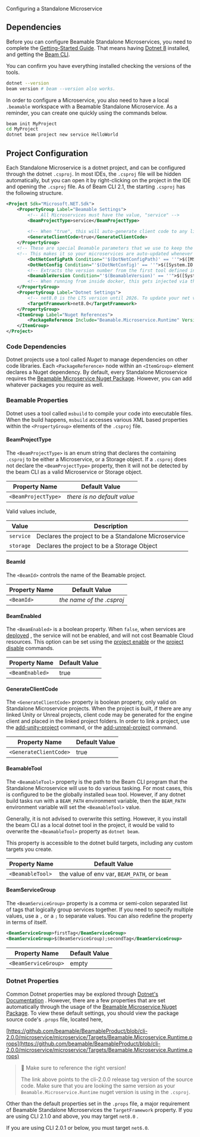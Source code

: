 Configuring a Standalone Microservice

## Dependencies

Before you can configure Beamable Standalone Microservices, you need to complete the [Getting-Started Guide](doc:cli-guide-getting-started). That means having [Dotnet 8](https://dotnet.microsoft.com/en-us/download/dotnet/8.0) installed, and getting the  [Beam CLI](https://www.nuget.org/packages/Beamable.Tools). 

You can confirm you have everything installed checking the versions of the tools.
```sh
dotnet --version
beam version # beam --version also works.
```

In order to configure a Microservice, you also need to have a local `.beamable` workspace with a Beamable Standalone Microservice. As a reminder, you can create one quickly using the commands below.
```sh
beam init MyProject
cd MyProject
dotnet beam project new service HelloWorld
```

## Project Configuration 

Each Standalone Microservice is a dotnet project, and can be configured through the dotnet `.csproj`. In most IDEs, the `.csproj` file will be hidden automatically, but you can open it by right-clicking on the project in the IDE and opening the `.csproj` file. As of Beam CLI 2.1, the starting `.csproj` has the following structure. 

```xml
<Project Sdk="Microsoft.NET.Sdk">  
    <PropertyGroup Label="Beamable Settings">  
        <!-- All Microservices must have the value, "service" -->  
        <BeamProjectType>service</BeamProjectType>  
  
        <!-- When "true", this will auto-generate client code to any linked unity projects -->  
        <GenerateClientCode>true</GenerateClientCode>  
    </PropertyGroup>  
    <!-- These are special Beamable parameters that we use to keep the beamable packages in-sync to the CLI version your project is using. -->  
    <!-- This makes it so your microservices are auto-updated whenever you update the CLI installed in your project. -->    <PropertyGroup Label="Beamable Version" Condition="$(DOTNET_RUNNING_IN_CONTAINER)!=true">  
        <DotNetConfigPath Condition="'$(DotNetConfigPath)' == ''">$([MSBuild]::GetDirectoryNameOfFileAbove("$(MSBuildProjectDirectory)/..", ".config/dotnet-tools.json"))</DotNetConfigPath>  
        <DotNetConfig Condition="'$(DotNetConfig)' == ''">$([System.IO.File]::ReadAllText("$(DotNetConfigPath)/.config/dotnet-tools.json"))</DotNetConfig>  
        <!-- Extracts the version number from the first tool defined in 'dotnet-tools.json' that starts with "beamable". -->  
        <BeamableVersion Condition="'$(BeamableVersion)' == ''">$([System.Text.RegularExpressions.Regex]::Match("$(DotNetConfig)", "beamable.*?\"([0-9]+\.[0-9]+\.[0-9]+.*?)\",", RegexOptions.Singleline | RegexOptions.IgnorePatternWhitespace).Groups[1].Value)</BeamableVersion>  
        <!-- When running from inside docker, this gets injected via the Dockerfile at build-time. -->  
    </PropertyGroup>  
    <PropertyGroup Label="Dotnet Settings">  
        <!-- net8.0 is the LTS version until 2026. To update your net version, update the <TargetFramework> when Beamable announces support. -->  
        <TargetFramework>net8.0</TargetFramework>  
    </PropertyGroup>  
    <ItemGroup Label="Nuget References">  
        <PackageReference Include="Beamable.Microservice.Runtime" Version="$(BeamableVersion)" />  
    </ItemGroup>  
</Project>
```

### Code Dependencies

Dotnet projects use a tool called _Nuget_ to manage dependencies on other code libraries. Each `<PackageReference>` node within an `<ItemGroup>` element declares a Nuget dependency. By default, every Standalone Microservice requires the [Beamable Microservice Nuget Package](https://www.nuget.org/packages/Beamable.Microservice.Runtime). However, you can add whatever packages you require as well. 


### Beamable Properties

Dotnet uses a tool called `msbuild` to compile your code into executable files. When the build happens, `msbuild` accesses various XML based properties within the `<PropertyGroup>` elements of the `.csproj` file. 

#### BeamProjectType

The `<BeamProjectType>` is an enum string that declares the containing `.csproj` to be either a Microservice, or a Storage object. If a `.csproj` does not declare the `<BeamProjectType>` property, then it will not be detected by the beam CLI as a valid Microservice or Storage object. 

| Property Name       | Default Value               |
| ------------------- | --------------------------- |
| `<BeamProjectType>` | _there is no default value_ |

Valid values include, 

| Value     | Description                                          |
| --------- | ---------------------------------------------------- |
| `service` | Declares the project to be a Standalone Microservice |
| `storage` | Declares the project to be a Storage Object          |

#### BeamId

The `<BeamId>` controls the name of the Beamable project. 

| Property Name | Default Value             |
| ------------- | ------------------------- |
| `<BeamId>`    | _the name of the .csproj_ |

#### BeamEnabled

The `<BeamEnabled>` is a boolean property. When `false`, when services are [deployed](doc:cli-guide-microservice-deployment) , the service will not be enabled, and will not cost Beamable Cloud resources.
This option can be set using the [project enable](doc:cli-project-enable) or the [project disable](doc:cli-project-enable) commands.

| Property Name   | Default Value |
| --------------- | ------------- |
| `<BeamEnabled>` | true          |

#### GenerateClientCode 

The `<GenerateClientCode>` property is boolean property, only valid on Standalone Microservice projects. When the project is built, if there are any linked Unity or Unreal projects, client code may be generated for the engine client and placed in the linked project folders. In order to link a project, use the [add-unity-project](doc:cli-add-unity-project) command, or the [add-unreal-project](doc:cli-add-unreal-project) command. 

| Property Name          | Default Value |
| ---------------------- | ------------- |
| `<GenerateClientCode>` | true          |

#### BeamableTool

The `<BeamableTool>` property is the path to the Beam CLI program that the Standalone Microservice will use to do various tasking. For most cases, this is configured to be the globally installed `beam` tool. However, if any dotnet build tasks run with a `BEAM_PATH` environment variable, then the `BEAM_PATH` environment variable will set the `<BeamableTool>` value. 

Generally, it is not advised to overwrite this setting. However, it you install the beam CLI as a local dotnet tool in the project, it would be valid to overwrite the `<BeamableTool>` property as `dotnet beam`. 

This property is accessible to the dotnet build targets, including any custom targets you create. 

| Property Name    | Default Value                                |
| ---------------- | -------------------------------------------- |
| `<BeamableTool>` | the value of env var, `BEAM_PATH`, or `beam` |

#### BeamServiceGroup
The `<BeamServiceGroup>` property is a comma or semi-colon separated list of tags that logically group services together. 
If you need to specify multiple values, use a `,` or a `;` to separate values. You can also redefine the property in terms of itself.

```xml
<BeamServiceGroup>firstTag</BeamServiceGroup>
<BeamServiceGroup>$(BeamServiceGroup);secondTag</BeamServiceGroup>
```

| Property Name        | Default Value |
|----------------------|---------------|
| `<BeamServiceGroup>` | empty         |

### Dotnet Properties

Common Dotnet properties may be explored through [Dotnet's Documentation](https://learn.microsoft.com/en-us/visualstudio/msbuild/common-msbuild-project-properties?view=vs-2022) . However, there are a few properties that are set automatically through the usage of the [Beamable Microservice Nuget Package](https://www.nuget.org/packages/Beamable.Microservice.Runtime). To view these default settings, you should view the package source code's `.props` file, located here, 

[https://github.com/beamable/BeamableProduct/blob/cli-2.0.0/microservice/microservice/Targets/Beamable.Microservice.Runtime.props](https://github.com/beamable/BeamableProduct/blob/cli-2.0.0/microservice/microservice/Targets/Beamable.Microservice.Runtime.props)

> 📘 Make sure to reference the right version!
>
> The link above points to the cli-2.0.0 release tag version of the source code. Make sure that you are looking the same version as your `Beamable.Microservice.Runtime` nuget version is using in the `.csproj`. 
 
Other than the default properties set in the `.props` file, a major requirement of Beamable Standalone Microservices the `TargetFramework` property. If you are using CLI 2.1.0 and above, you may target `net8.0` . 

If you are using CLI 2.0.1 or below, you must target `net6.0`. 

